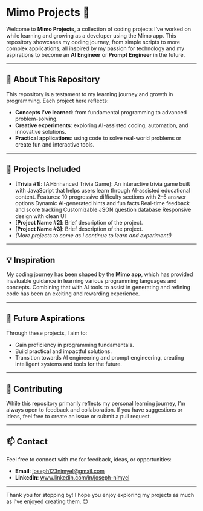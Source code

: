 # Mimo Projects 🚀

Welcome to **Mimo Projects**, a collection of coding projects I’ve worked on while learning and growing as a developer using the Mimo app. This repository showcases my coding journey, from simple scripts to more complex applications, all inspired by my passion for technology and my aspirations to become an **AI Engineer** or **Prompt Engineer** in the future.

---

## 🌟 About This Repository

This repository is a testament to my learning journey and growth in programming. Each project here reflects:
- **Concepts I've learned**: from fundamental programming to advanced problem-solving.
- **Creative experiments**: exploring AI-assisted coding, automation, and innovative solutions.
- **Practical applications**: using code to solve real-world problems or create fun and interactive tools.

---

## 🧩 Projects Included

- **[Trivia #1]**: [AI-Enhanced Trivia Game]: An interactive trivia game built with JavaScript that helps users learn through AI-assisted educational content.
  Features:
10 progressive difficulty sections with 2–5 answer options
Dynamic AI-generated hints and fun facts
Real-time feedback and score tracking
Customizable JSON question database
Responsive design with clean UI
- **[Project Name #2]**: Brief description of the project.
- **[Project Name #3]**: Brief description of the project.
- *(More projects to come as I continue to learn and experiment!)*

---

## 💡 Inspiration

My coding journey has been shaped by the **Mimo app**, which has provided invaluable guidance in learning various programming languages and concepts. Combining that with AI tools to assist in generating and refining code has been an exciting and rewarding experience.

---

## 🌱 Future Aspirations

Through these projects, I aim to:
- Gain proficiency in programming fundamentals.
- Build practical and impactful solutions.
- Transition towards AI engineering and prompt engineering, creating intelligent systems and tools for the future.

---

## 🤝 Contributing

While this repository primarily reflects my personal learning journey, I’m always open to feedback and collaboration. If you have suggestions or ideas, feel free to create an issue or submit a pull request.

---

## 📫 Contact

Feel free to connect with me for feedback, ideas, or opportunities:
- **Email**: joseph123nimyel@gmail.com
- **LinkedIn**: www.linkedin.com/in/joseph-nimyel

---

Thank you for stopping by! I hope you enjoy exploring my projects as much as I’ve enjoyed creating them. 😊
